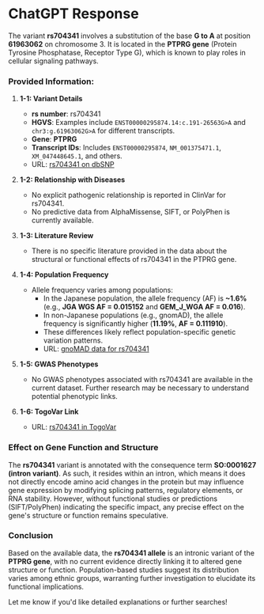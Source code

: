# ChatGPT Response

The variant **rs704341** involves a substitution of the base **G to A** at position **61963062** on chromosome 3. It is located in the **PTPRG gene** (Protein Tyrosine Phosphatase, Receptor Type G), which is known to play roles in cellular signaling pathways.

### Provided Information:
1. **1-1: Variant Details**
    - **rs number**: rs704341
    - **HGVS**: Examples include `ENST00000295874.14:c.191-26563G>A` and `chr3:g.61963062G>A` for different transcripts.
    - **Gene**: **PTPRG**
    - **Transcript IDs**: Includes `ENST00000295874`, `NM_001375471.1`, `XM_047448645.1`, and others.
    - URL: [rs704341 on dbSNP](https://identifiers.org/dbsnp/rs704341)

2. **1-2: Relationship with Diseases**
    - No explicit pathogenic relationship is reported in ClinVar for rs704341.
    - No predictive data from AlphaMissense, SIFT, or PolyPhen is currently available.

3. **1-3: Literature Review**
    - There is no specific literature provided in the data about the structural or functional effects of rs704341 in the PTPRG gene.

4. **1-4: Population Frequency**
    - Allele frequency varies among populations:
        - In the Japanese population, the allele frequency (AF) is **~1.6%** (e.g., **JGA WGS AF = 0.015152** and **GEM_J_WGA AF = 0.016**).
        - In non-Japanese populations (e.g., gnomAD), the allele frequency is significantly higher (**11.19%**, **AF = 0.111910**).
        - These differences likely reflect population-specific genetic variation patterns.
        - URL: [gnoMAD data for rs704341](https://gnomad.broadinstitute.org/variant/3-61963062-G-A?dataset=gnomad_r4)

5. **1-5: GWAS Phenotypes**
    - No GWAS phenotypes associated with rs704341 are available in the current dataset. Further research may be necessary to understand potential phenotypic links.

6. **1-6: TogoVar Link**
    - URL: [rs704341 in TogoVar](https://jmorp.megabank.tohoku.ac.jp/search?query=3%3A61963062)

### Effect on Gene Function and Structure
The **rs704341** variant is annotated with the consequence term **SO:0001627 (intron variant)**. As such, it resides within an intron, which means it does not directly encode amino acid changes in the protein but may influence gene expression by modifying splicing patterns, regulatory elements, or RNA stability. However, without functional studies or predictions (SIFT/PolyPhen) indicating the specific impact, any precise effect on the gene's structure or function remains speculative.

### Conclusion
Based on the available data, the **rs704341 allele** is an intronic variant of the **PTPRG gene**, with no current evidence directly linking it to altered gene structure or function. Population-based studies suggest its distribution varies among ethnic groups, warranting further investigation to elucidate its functional implications.

Let me know if you'd like detailed explanations or further searches!